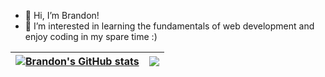- 👋 Hi, I’m Brandon!
- 👀 I’m interested in learning the fundamentals of web development and enjoy coding in my spare time :) 

| [![Brandon's GitHub stats](https://github-readme-stats.vercel.app/api?username=xyzuka)](https://github.com/anuraghazra/github-readme-stats) | <a href="https://github.com/anuraghazra/github-readme-stats"><img align="center" src="https://github-readme-stats.vercel.app/api/top-langs/?username=xyzuka&layout=compact&theme=buefy&hide_border=true" /></a> |
| ------------- | ------------- |

<br />
<br />


<!---
xyzuka/xyzuka is a ✨ special ✨ repository because its `README.md` (this file) appears on your GitHub profile.
You can click the Preview link to take a look at your changes.
--->
